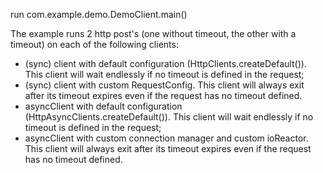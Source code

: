 run com.example.demo.DemoClient.main()

The example runs 2 http post's (one without timeout, the other with a timeout) on each of the following clients:

- (sync) client with default configuration (HttpClients.createDefault()). This client will wait endlessly if no timeout is defined in the request;
- (sync) client with custom RequestConfig. This client will always exit after its timeout expires even if the request has no timeout defined.
- asyncClient with default configuration (HttpAsyncClients.createDefault()). This client will wait endlessly if no timeout is defined in the request;
- asyncClient with custom connection manager and custom ioReactor. This client will always exit after its timeout expires even if the request has no timeout defined.

